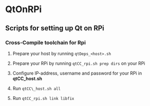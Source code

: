 # QtOnRPi

## Scripts for setting up Qt on RPi


### Cross-Compile toolchain for Rpi

1. Prepare your host by running `qtDeps_<host>.sh`

2. Prepare your RPi by running `qtCC_rpi.sh prep dirs` on your RPi

3. Configure IP-address, username and password for your RPi in **qtCC\_host.sh**

4. Run `qtCC\_host.sh all`

5. Run `qtCC_rpi.sh link libfix`
